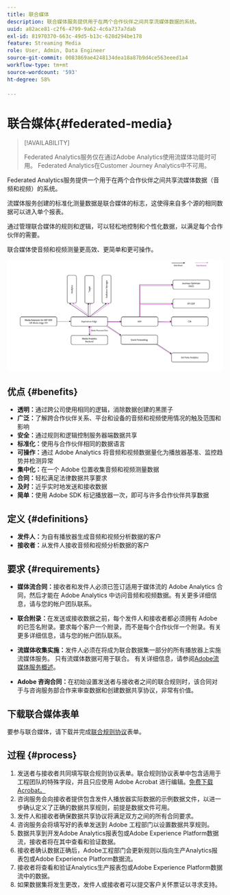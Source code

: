 ```yaml
---
title: 联合媒体
description: 联合媒体服务提供用于在两个合作伙伴之间共享流媒体数据的系统。
uuid: a82ace81-c2f6-4799-9a62-4c6a737a7dab
exl-id: 81970370-663c-49d5-b13c-628d294be178
feature: Streaming Media
role: User, Admin, Data Engineer
source-git-commit: 0083869ae4248134dea18a87b9d4ce563eeed1a4
workflow-type: tm+mt
source-wordcount: '593'
ht-degree: 58%

---
```


# 联合媒体{#federated-media}

>[!AVAILABILITY]
>
>Federated Analytics服务仅在通过Adobe Analytics使用流媒体功能时可用。 Federated Analytics在Customer Journey Analytics中不可用。


Federated Analytics服务提供一个用于在两个合作伙伴之间共享流媒体数据（音频和视频）的系统。

流媒体服务创建的标准化测量数据是联合媒体的标志，这使得来自多个源的相同数据可以进入单个报表。

通过管理联合媒体的规则和逻辑，可以轻松地控制和个性化数据，以满足每个合作伙伴的需要。

联合媒体使音频和视频测量更高效、更简单和更可操作。


![](assets/media-federated.png)

## 优点 {#benefits}

* **透明：**&#x200B;通过跨公司使用相同的逻辑，消除数据创建的黑匣子
* **广泛：**&#x200B;了解跨合作伙伴关系、平台和设备的音频和视频使用情况的触及范围和影响
* **安全：**&#x200B;通过规则和逻辑控制服务器端数据共享
* **标准化：**&#x200B;使用与合作伙伴相同的数据语言
* **可操作：**&#x200B;通过 Adobe Analytics 将音频和视频数据量化为播放器基准、监控趋势并检测异常
* **集中化：**&#x200B;在一个 Adobe 位置收集音频和视频测量数据
* **合同：**&#x200B;轻松满足法律数据共享要求
* **及时：**&#x200B;近乎实时地发送和接收数据
* **简单：**&#x200B;使用 Adobe SDK 标记播放器一次，即可与许多合作伙伴共享数据

## 定义 {#definitions}

* **发件人：**&#x200B;为自有播放器生成音频和视频分析数据的客户
* **接收者：**&#x200B;从发件人接收音频和视频分析数据的客户

## 要求 {#requirements}

* **媒体流合同：**&#x200B;接收者和发件人必须已签订适用于媒体流的 Adobe Analytics 合同，然后才能在 Adobe Analytics 中访问音频和视频数据。有关更多详细信息，请与您的帐户团队联系。
* **联合附录：**&#x200B;在发送或接收数据之前，每个发件人和接收者都必须拥有 Adobe 的已签名附录。要求每个客户一个附录，而不是每个合作伙伴一个附录。有关更多详细信息，请与您的帐户团队联系。

* **流媒体收集实施：**&#x200B;发件人必须在将成为联合数据集一部分的所有播放器上实施流媒体服务。 只有流媒体数据可用于联合。 有关详细信息，请参阅[Adobe流媒体服务概述](/help/media-overview.md)。

* **Adobe 咨询合同：**&#x200B;在初始设置发送者与接收者之间的联合规则时，该合同对于与咨询服务部合作来审查数据和创建数据共享协议，非常有价值。

## 下载联合媒体表单

要参与联合媒体，请下载并完成[联合规则协议](assets/federated_analytics_form.pdf)表单。

## 过程 {#process}

1. 发送者与接收者共同填写联合规则协议表单。联合规则协议表单中包含适用于工程团队的特殊字段，并且只应使用 Adobe Acrobat 进行编辑。[免费下载 Acrobat。](https://get.adobe.com/cn/reader/)
1. 咨询服务会向接收者提供包含发件人播放器实际数据的示例数据文件，以进一步确认定义了正确的数据共享规则，前提是数据文件可用。
1. 发件人和接收者确保数据共享协议将满足双方之间的所有合同要求。
1. 咨询服务会将填写好的表单发送到 Adobe 工程部门以设置数据共享规则。
1. 数据共享到开发Adobe Analytics报表包或Adobe Experience Platform数据流，接收者将在其中查看和验证数据。
1. 接收者确认数据正确后，Adobe工程部门会更新规则以指向生产Analytics报表包或Adobe Experience Platform数据流。
1. 接收者将查看和验证Analytics生产报表包或Adobe Experience Platform数据流中的数据。
1. 如果数据集将发生更改，发件人或接收者可以提交客户关怀票证以寻求支持。

